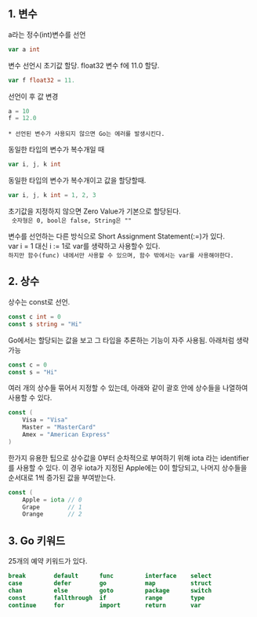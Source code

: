 ## 1. 변수
a라는 정수(int)변수를 선언
``` go
var a int 
```

변수 선언시 초기값 할당. float32 변수 f에 11.0 할당.
``` go
var f float32 = 11.
```
선언이 후 값 변경
``` go
a = 10
f = 12.0
```

`* 선언된 변수가 사용되지 않으면 Go는 에러를 발생시킨다.`

동일한 타입의 변수가 복수개일 때
``` go
var i, j, k int
```
동일한 타입의 변수가 복수개이고 값을 할당할때.
``` go
var i, j, k int = 1, 2, 3
```

초기값을 지정하지 않으면 Zero Value가 기본으로 할당된다.  
` 숫자형은 0, bool은 false, String은 ""`

변수를 선언하는 다른 방식으로 Short Assignment Statement(:=)가 있다.  
var i = 1 대신 i := 1로 var를 생략하고 사용할수 있다.  
`하지만 함수(func) 내에서만 사용할 수 있으며, 함수 밖에서는 var를 사용해야한다.`

## 2. 상수

상수는 const로 선언.
``` go
const c int = 0
const s string = "Hi"
```

Go에서는 할당되는 값을 보고 그 타입을 추론하는 기능이 자주 사용됨. 아래처럼 생략가능
``` go
const c = 0
const s = "Hi"
```
여러 개의 상수들 묶어서 지정할 수 있는데, 아래와 같이 괄호 안에 상수들을 나열하여 사용할 수 있다.
``` go
const (
    Visa = "Visa"
    Master = "MasterCard"
    Amex = "American Express"
)
```

한가지 유용한 팁으로 상수값을 0부터 순차적으로 부여하기 위해 iota 라는 identifier를 사용할 수 있다. 이 경우 iota가 지정된 Apple에는 0이 할당되고, 나머지 상수들을 순서대로 1씩 증가된 값을 부여받는다.
``` go
const (
    Apple = iota // 0
    Grape        // 1
    Orange       // 2
``` 

## 3. Go 키워드
25개의 예약 키워드가 있다.
``` go
break        default      func         interface    select
case         defer        go           map          struct
chan         else         goto         package      switch
const        fallthrough  if           range        type
continue     for          import       return       var
```